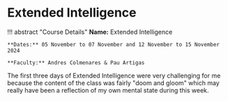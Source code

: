 # Extended Intelligence 

!!! abstract "Course Details"
    **Name:** Extended Intelligence 

    **Dates:** 05 November to 07 November and 12 November to 15 November 2024 

    **Faculty:** Andres Colmenares & Pau Artigas

The first three days of Extended Intelligence were very challenging for me because the content of the class was fairly "doom and gloom" which may really have been a reflection of my own mental state during this week. 

